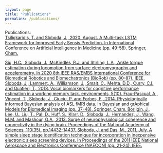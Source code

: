 ```yaml
---  
layout: page  
title: "Publications"  
permalink: /publications/  
---  
```


Publications:  
<a href="https://link.springer.com/chapter/10.1007/978-3-030-59137-3_5">
Tsiligkaridis, T. and Sloboda, J., 2020, August. A Multi-task LSTM Framework for Improved Early Sepsis Prediction. In International Conference on Artificial Intelligence in Medicine (pp. 49-58). Springer, Cham.
</a>  
  
<a href="https://ieeexplore.ieee.org/abstract/document/9224286">
Siu, H.C., Sloboda, J., McKindles, R.J. and Stirling, L.A., Ankle torque estimation during locomotion from surface electromyography and accelerometry. In 2020 8th IEEE RAS/EMBS International Conference for Biomedical Robotics and Biomechatronics (BioRob) (pp. 80-87). IEEE.
</a>  
  
<a href="https://www.isca-speech.org/archive/Interspeech_2018/pdfs/2418.pdf">
Sloboda, J., Lammert, A., Williamson, J., Smalt, C., Mehta, D.D., Curry, C.I. and Quatieri, T., 2018. Vocal biomarkers for cognitive performance estimation in a working memory task. environments, 5(10).
</a>  
  
<a href="https://link.springer.com/chapter/10.1007/978-3-319-12289-2_4">
Frau-Pascual, A., Vincent, T., Sloboda, J., Ciuciu, P. and Forbes, F., 2014. Physiologically informed Bayesian analysis of ASL fMRI data. In Bayesian and grAphical Models for Biomedical Imaging (pp. 37-48). Springer, Cham.
</a>  
  
<a href="https://www.pnas.org/content/110/35/14432.short">
Borjigin, J., Lee, U., Liu, T., Pal, D., Huff, S., Klarr, D., Sloboda, J., Hernandez, J., Wang, M.M. and Mashour, G.A., 2013. Surge of neurophysiological coherence and connectivity in the dying brain. Proceedings of the National Academy of Sciences, 110(35), pp.14432-14437.
</a>  
  
<a href="https://ieeexplore.ieee.org/abstract/document/6183071">
Sloboda, J. and Das, M., 2011, July. A simple sleep stage identification technique for incorporation in inexpensive electronic sleep screening devices. In Proceedings of the 2011 IEEE National Aerospace and Electronics Conference (NAECON) (pp. 21-24). IEEE.
</a>  
  
